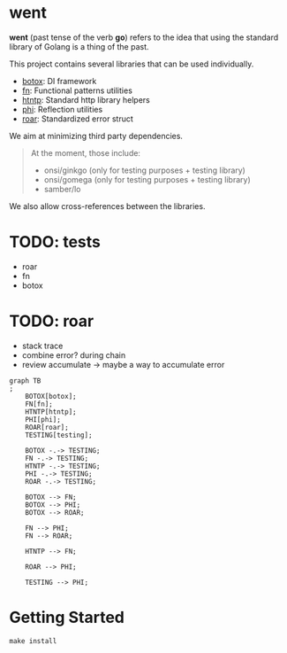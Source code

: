 # went

**went** (past tense of the verb **go**) refers to the idea that using the
standard library of Golang is a thing of the past.

This project contains several libraries that can be used individually.

- [botox](./botox/README.md): DI framework
- [fn](./fn/README.md): Functional patterns utilities
- [htntp](htntp/README.md): Standard http library helpers 
- [phi](./phi/README.md): Reflection utilities
- [roar](./roar/README.md): Standardized error struct

We aim at minimizing third party dependencies.

> At the moment, those include:
> - onsi/ginkgo (only for testing purposes + testing library)
> - onsi/gomega (only for testing purposes + testing library)
> - samber/lo

We also allow cross-references between the libraries.

# TODO: tests
- roar
- fn
- botox

# TODO: roar
- stack trace
- combine error? during chain
- review accumulate -> maybe a way to accumulate error

```mermaid
graph TB
;
    BOTOX[botox];
    FN[fn];
    HTNTP[htntp];
    PHI[phi];
    ROAR[roar];
    TESTING[testing];

    BOTOX -.-> TESTING;
    FN -.-> TESTING;
    HTNTP -.-> TESTING;
    PHI -.-> TESTING;
    ROAR -.-> TESTING;

    BOTOX --> FN;
    BOTOX --> PHI;
    BOTOX --> ROAR;
    
    FN --> PHI;
    FN --> ROAR;
    
    HTNTP --> FN;
    
    ROAR --> PHI;
    
    TESTING --> PHI;
```

# Getting Started

```shell
make install
```
